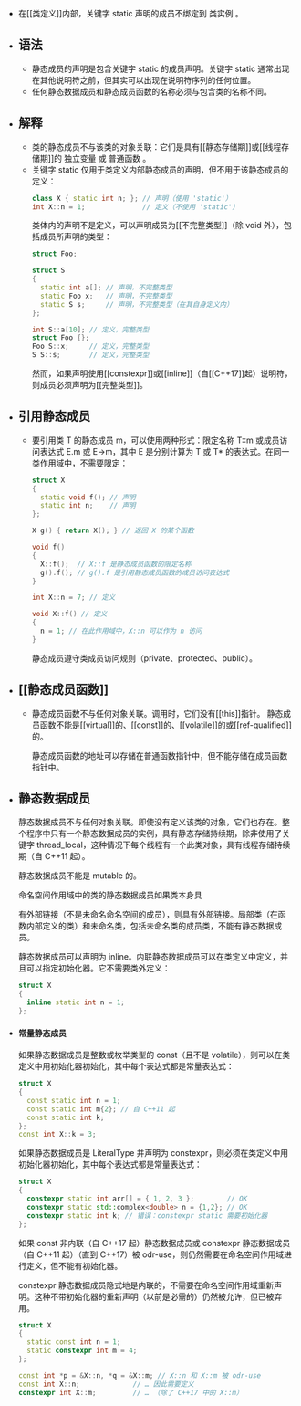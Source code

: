 - 在[[类定义]]内部，关键字 static 声明的成员不绑定到 类实例 。
- ## 语法
	- 静态成员的声明是包含关键字 static 的成员声明。关键字 static 通常出现在其他说明符之前，但其实可以出现在说明符序列的任何位置。
	- 任何静态数据成员和静态成员函数的名称必须与包含类的名称不同。
- ## 解释
	- 类的静态成员不与该类的对象关联：它们是具有[[静态存储期]]或[[线程存储期]]的 独立变量 或 普通函数 。
	- 关键字 static 仅用于类定义内部静态成员的声明，但不用于该静态成员的定义：
	  ```cpp
	  class X { static int n; }; // 声明（使用 'static'）
	  int X::n = 1;              // 定义（不使用 'static'）
	  ```
	  类体内的声明不是定义，可以声明成员为[[不完整类型]]（除 void 外），包括成员所声明的类型：
	  ```cpp
	  struct Foo;
	  
	  struct S
	  {
	    static int a[]; // 声明，不完整类型
	    static Foo x;   // 声明，不完整类型
	    static S s;     // 声明，不完整类型（在其自身定义内）
	  };
	  
	  int S::a[10]; // 定义，完整类型
	  struct Foo {};
	  Foo S::x;     // 定义，完整类型
	  S S::s;       // 定义，完整类型
	  ```
	  然而，如果声明使用[[constexpr]]或[[inline]]（自[[C++17]]起）说明符，则成员必须声明为[[完整类型]]。
- ## 引用静态成员
	- 要引用类 T 的静态成员 m，可以使用两种形式：限定名称 T::m 或成员访问表达式 E.m 或 E->m，其中 E 是分别计算为 T 或 T* 的表达式。在同一类作用域中，不需要限定：
	  ```cpp
	  struct X
	  {
	    static void f(); // 声明
	    static int n;    // 声明
	  };
	  
	  X g() { return X(); } // 返回 X 的某个函数
	  
	  void f()
	  {
	    X::f();  // X::f 是静态成员函数的限定名称
	    g().f(); // g().f 是引用静态成员函数的成员访问表达式
	  }
	  
	  int X::n = 7; // 定义
	  
	  void X::f() // 定义 
	  { 
	    n = 1; // 在此作用域中，X::n 可以作为 n 访问
	  }
	  ```
	  
	  静态成员遵守类成员访问规则（private、protected、public）。
- ## [[静态成员函数]]
	- 静态成员函数不与任何对象关联。调用时，它们没有[[this]]指针。
	  静态成员函数不能是[[virtual]]的、[[const]]的、[[volatile]]的或[[ref-qualified]]的。
	  
	  静态成员函数的地址可以存储在普通函数指针中，但不能存储在成员函数指针中。
- ## 静态数据成员
  静态数据成员不与任何对象关联。即使没有定义该类的对象，它们也存在。整个程序中只有一个静态数据成员的实例，具有静态存储持续期，除非使用了关键字 thread_local，这种情况下每个线程有一个此类对象，具有线程存储持续期（自 C++11 起）。
  
  静态数据成员不能是 mutable 的。
  
  命名空间作用域中的类的静态数据成员如果类本身具
  
  有外部链接（不是未命名命名空间的成员），则具有外部链接。局部类（在函数内部定义的类）和未命名类，包括未命名类的成员类，不能有静态数据成员。
  
  静态数据成员可以声明为 inline。内联静态数据成员可以在类定义中定义，并且可以指定初始化器。它不需要类外定义：
  
  ```cpp
  struct X
  {
    inline static int n = 1;
  };
  ```
- #### 常量静态成员
  如果静态数据成员是整数或枚举类型的 const（且不是 volatile），则可以在类定义中用初始化器初始化，其中每个表达式都是常量表达式：
  
  ```cpp
  struct X
  {
    const static int n = 1;
    const static int m{2}; // 自 C++11 起
    const static int k;
  };
  const int X::k = 3;
  ```
  
  如果静态数据成员是 LiteralType 并声明为 constexpr，则必须在类定义中用初始化器初始化，其中每个表达式都是常量表达式：
  
  ```cpp
  struct X
  {
    constexpr static int arr[] = { 1, 2, 3 };        // OK
    constexpr static std::complex<double> n = {1,2}; // OK
    constexpr static int k; // 错误：constexpr static 需要初始化器
  };
  ```
  
  如果 const 非内联（自 C++17 起）静态数据成员或 constexpr 静态数据成员（自 C++11 起）（直到 C++17）被 odr-use，则仍然需要在命名空间作用域进行定义，但不能有初始化器。
  
  constexpr 静态数据成员隐式地是内联的，不需要在命名空间作用域重新声明。这种不带初始化器的重新声明（以前是必需的）仍然被允许，但已被弃用。
  
  ```cpp
  struct X
  {
    static const int n = 1;
    static constexpr int m = 4;
  };
  
  const int *p = &X::n, *q = &X::m; // X::n 和 X::m 被 odr-use
  const int X::n;             // … 因此需要定义
  constexpr int X::m;         // … （除了 C++17 中的 X::m）
  ```